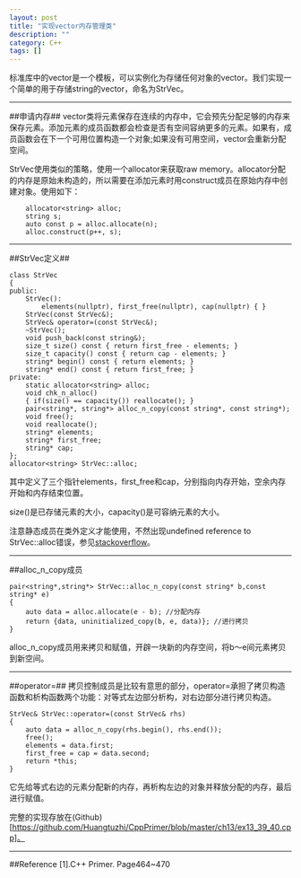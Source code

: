 ```yaml
---
layout: post
title: "实现vector内存管理类"
description: ""
category: C++
tags: []
---
```


标准库中的vector是一个模板，可以实例化为存储任何对象的vector。我们实现一个简单的用于存储string的vector，命名为StrVec。

-----------------------------

##申请内存##
vector类将元素保存在连续的内存中，它会预先分配足够的内存来保存元素。添加元素的成员函数都会检查是否有空间容纳更多的元素。如果有，成员函数会在下一个可用位置构造一个对象;如果没有可用空间，vector会重新分配空间。

StrVec使用类似的策略，使用一个allocator来获取raw memory。allocator分配的内存是原始未构造的，所以需要在添加元素时用construct成员在原始内存中创建对象。使用如下：

```
    allocator<string> alloc;
    string s;
    auto const p = alloc.allocate(n);
    alloc.construct(p++, s);
```

-----------------------------

##StrVec定义##

```
class StrVec
{
public:
    StrVec():
        elements(nullptr), first_free(nullptr), cap(nullptr) { }
    StrVec(const StrVec&);
    StrVec& operator=(const StrVec&);
    ~StrVec();
    void push_back(const string&);
    size_t size() const { return first_free - elements; }
    size_t capacity() const { return cap - elements; }
    string* begin() const { return elements; }
    string* end() const { return first_free; }
private:
    static allocator<string> alloc;
    void chk_n_alloc()
    { if(size() == capacity()) reallocate(); }
    pair<string*, string*> alloc_n_copy(const string*, const string*);
    void free();
    void reallocate();
    string* elements;
    string* first_free;
    string* cap;
};
allocator<string> StrVec::alloc; 

```

其中定义了三个指针elements，first_free和cap，分别指向内存开始，空余内存开始和内存结束位置。

size()是已存储元素的大小，capacity()是可容纳元素的大小。

注意静态成员在类外定义才能使用，不然出现undefined reference to StrVec::alloc错误，参见[stackoverflow](http://stackoverflow.com/questions/272900/vectorpush-back-odr-uses-the-value-causing-undefined-reference-to-static-clas)。

-----------------------------

##alloc_n_copy成员

```
pair<string*,string*> StrVec::alloc_n_copy(const string* b,const string* e)
{
    auto data = alloc.allocate(e - b); //分配内存
    return {data, uninitialized_copy(b, e, data)}; //进行拷贝
}
```

alloc_n_copy成员用来拷贝和赋值，开辟一块新的内存空间，将b～e间元素拷贝到新空间。

-----------------------------

##operator=##
拷贝控制成员是比较有意思的部分，operator=承担了拷贝构造函数和析构函数两个功能：对等式左边部分析构，对右边部分进行拷贝构造。

```
StrVec& StrVec::operator=(const StrVec& rhs)
{
    auto data = alloc_n_copy(rhs.begin(), rhs.end());
    free();
    elements = data.first;
    first_free = cap = data.second;
    return *this;
}
```
它先给等式右边的元素分配新的内存，再析构左边的对象并释放分配的内存，最后进行赋值。

完整的实现存放在(Github)[https://github.com/Huangtuzhi/CppPrimer/blob/master/ch13/ex13_39_40.cpp]。

-----------------------------

##Reference
[1].C++ Primer. Page464~470